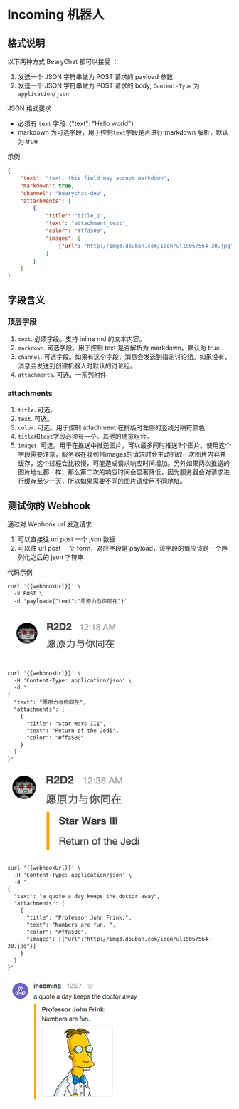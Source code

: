 # Incoming 机器人

## 格式说明

以下两种方式 BearyChat 都可以接受 ：
1. 发送一个 JSON 字符串做为 POST 请求的 payload 参数
2. 发送一个 JSON 字符串做为 POST 请求的 body, `Content-Type` 为 `application/json`

JSON 格式要求
* 必须有 `text` 字段: {"text": "Hello world"}
* markdown 为可选字段，用于控制`text`字段是否进行 markdown 解析，默认为 true

示例：

```json
{
    "text": "text, this field may accept markdown",
    "markdown": true,
    "channel": "bearychat-dev",
    "attachments": [
        {
            "title": "title_1",
            "text": "attachment_text",
            "color": "#ffa500",
            "images": [
                {"url": "http://img3.douban.com/icon/ul15067564-30.jpg"}
            ]
        }
    ]
}
```

## 字段含义

### 顶层字段

1. `text`. 必须字段。支持 inline md 的文本内容。
2. `markdown`. 可选字段。用于控制 text 是否解析为 markdown。默认为 true
2. `channel`. 可选字段。如果有这个字段，消息会发送到指定讨论组。如果没有，消息会发送到创建机器人时默认的讨论组。
3. `attachments`. 可选。一系列附件

### attachments

1. `title`. 可选。
2. `text`. 可选。
3. `color`. 可选。用于控制 attachment 在排版时左侧的竖线分隔符颜色
4. `title`和`text`字段必须有一个。其他的随意组合。
5. `images`. 可选。用于在推送中推送图片，可以最多同时推送3个图片。使用这个字段需要注意，服务器在收到带images的请求时会主动抓取一次图片内容并缓存，这个过程会比较慢，可能造成请求响应时间增加。另外如果两次推送的图片地址都一样，那么第二次的响应时间会显著降低，因为服务器会对请求进行缓存至少一天，所以如果需要不同的图片请使用不同地址。

## 测试你的 Webhook

通过对 Webhook url 发送请求

1. 可以直接往 url post 一个 json 数据
2. 可以往 url post 一个 form，对应字段是 payload，该字段的值应该是一个序列化之后的 json 字符串

代码示例

```shell
curl '{{webhookUrl}}' \
  -X POST \
  -d 'payload={"text":"愿原力与你同在"}'
```

![](/tutorials/image/incoming_r2d2_1.png)

```shell
curl '{{webhookUrl}}' \
  -H 'Content-Type: application/json' \
  -d '
{
  "text": "愿原力与你同在",
  "attachments": [
    {
      "title": "Star Wars III",
      "text": "Return of the Jedi",
      "color": "#ffa500"
    }
  ]
}'
```

![](/tutorials/image/incoming_r2d2_2.png)

```shell
curl '{{webhookUrl}}' \
  -H 'Content-Type: application/json' \
  -d '
{
  "text": "a quote a day keeps the doctor away",
  "attachments": [
    {
      "title": "Professor John Frink:",
      "text": "Numbers are fun. ",
      "color": "#ffa500",
      "images": [{"url":"http://img3.douban.com/icon/ul15067564-30.jpg"}]
    }
  ]
}'
```

![](/tutorials/image/incoming_prof_frink.png)
